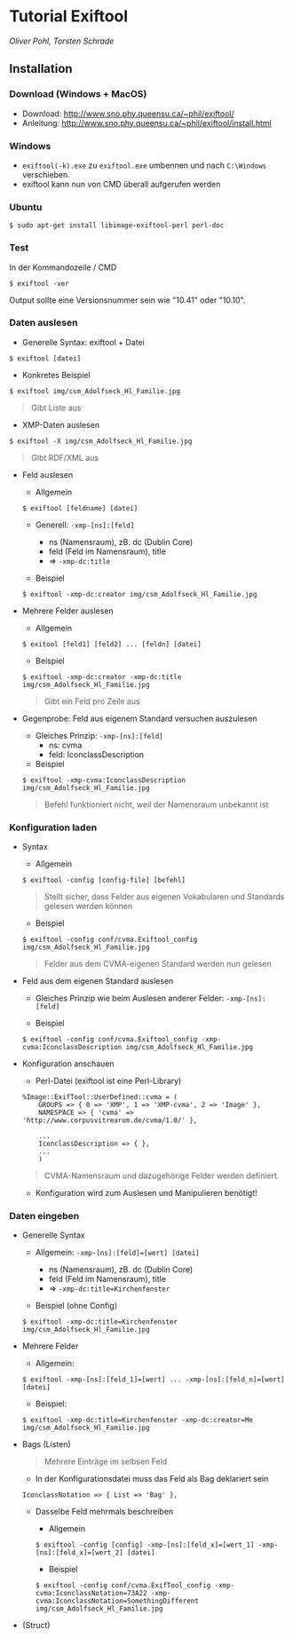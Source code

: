 # Tutorial Exiftool 
*Oliver Pohl, Torsten Schrade*

## Installation

### Download (Windows + MacOS)
* Download: http://www.sno.phy.queensu.ca/~phil/exiftool/
* Anleitung: http://www.sno.phy.queensu.ca/~phil/exiftool/install.html

### Windows
* ```exiftool(-k).exe``` zu ```exiftool.exe``` umbennen und nach ```C:\Windows``` verschieben.
* exiftool kann nun von CMD überall aufgerufen werden

### Ubuntu

```
$ sudo apt-get install libimage-exiftool-perl perl-doc 
```

### Test
In der Kommandozeile / CMD
```
$ exiftool -ver
```
Output sollte eine Versionsnummer sein wie "10.41" oder "10.10".

### Daten auslesen

* Generelle Syntax: exiftool + Datei
```
$ exiftool [datei]
```

* Konkretes Beispiel
```
$ exiftool img/csm_Adolfseck_Hl_Familie.jpg
```
> Gibt Liste aus

* XMP-Daten auslesen

```
$ exiftool -X img/csm_Adolfseck_Hl_Familie.jpg 
```
> Gibt RDF/XML aus

* Feld auslesen

    - Allgemein
    ```
    $ exiftool [feldname] [datei]
    ```
    
    - Generell: ```-xmp-[ns]:[feld]```
        + ns (Namensraum), zB. dc (Dublin Core)
        + feld (Feld im Namensraum), title
        + => ```-xmp-dc:title```
    
    - Beispiel
    ```
    $ exiftool -xmp-dc:creator img/csm_Adolfseck_Hl_Familie.jpg 
    ```

* Mehrere Felder auslesen

    - Allgemein
    ```
    $ exitool [feld1] [feld2] ... [feldn] [datei]
    ```
    
    - Beispiel
    ```
    $ exiftool -xmp-dc:creator -xmp-dc:title img/csm_Adolfseck_Hl_Familie.jpg
    ```
    
    > Gibt ein Feld pro Zeile aus

* Gegenprobe: Feld aus eigenem Standard versuchen auszulesen

    - Gleiches Prinzip: ```-xmp-[ns]:[feld]```
        + ns: cvma
        + feld: IconclassDescription
    - Beispiel
    ```
    $ exiftool -xmp-cvma:IconclassDescription img/csm_Adolfseck_Hl_Familie.jpg
    ```
    > Befehl funktioniert nicht, weil der Namensraum unbekannt ist

### Konfiguration laden

* Syntax

    - Allgemein
    ```
    $ exiftool -config [config-file] [befehl]
    ```
    > Stellt sicher, dass Felder aus eigenen Vokabularen und Standards gelesen werden können
    
    - Beispiel
    ```
    $ exiftool -config conf/cvma.Exiftool_config img/csm_Adolfseck_Hl_Familie.jpg
    ```
    > Felder aus dem CVMA-eigenen Standard werden nun gelesen
    

* Feld aus dem eigenen Standard auslesen

    - Gleiches Prinzip wie beim Auslesen anderer Felder: ```-xmp-[ns]:[feld]```
    
    - Beispiel
    ```
    $ exiftool -config conf/cvma.Exiftool_config -xmp-cvma:IconclassDescription img/csm_Adolfseck_Hl_Familie.jpg
    ```

* Konfiguration anschauen

    - Perl-Datei (exiftool ist eine Perl-Library)
    
    ```
    %Image::ExifTool::UserDefined::cvma = (
        GROUPS => { 0 => 'XMP', 1 => 'XMP-cvma', 2 => 'Image' },
        NAMESPACE => { 'cvma' => 'http://www.corpusvitrearum.de/cvma/1.0/' },
        
        ...
        IconclassDescription => { },
        ...
        )
    ```
    > CVMA-Namensraum und dazugehörige Felder werden definiert.
    
    - Konfiguration wird zum Auslesen und Manipulieren benötigt!

### Daten eingeben

* Generelle Syntax

    - Allgemein: ```-xmp-[ns]:[feld]=[wert] [datei]```
        + ns (Namensraum), zB. dc (Dublin Core)
        + feld (Feld im Namensraum), title
        + => ```-xmp-dc:title=Kirchenfenster```

    - Beispiel (ohne Config)
    ```
    $ exiftool -xmp-dc:title=Kirchenfenster img/csm_Adolfseck_Hl_Familie.jpg
    ```
    
* Mehrere Felder

    - Allgemein: 
    ```
    $ exiftool -xmp-[ns]:[feld_1]=[wert] ... -xmp-[ns]:[feld_n]=[wert] [datei]
    ```
    
    - Beispiel:
    ```
    $ exiftool -xmp-dc:title=Kirchenfenster -xmp-dc:creator=Me img/csm_Adolfseck_Hl_Familie.jpg
    ```
    
* Bags (Listen)

    > Mehrere Einträge im selbsen Feld
    
    - In der Konfigurationsdatei muss das Feld als Bag deklariert sein
    ```
    IconclassNotation => { List => 'Bag' },
    ```
    
    - Dasselbe Feld mehrmals beschreiben
    
        + Allgemein
        ```
        $ exiftool -config [config] -xmp-[ns]:[feld_x]=[wert_1] -xmp-[ns]:[feld_x]=[wert_2] [datei]
        ```
    
        + Beispiel
        ```
        $ exiftool -config conf/cvma.ExifTool_config -xmp-cvma:IconclassNotation=73A22 -xmp-cvma:IconclassNotation=SomethingDifferent img/csm_Adolfseck_Hl_Familie.jpg 
        ```
    
* (Struct)